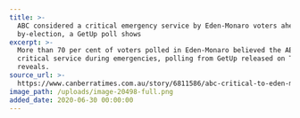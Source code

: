 ```yaml
---
title: >-
  ABC considered a critical emergency service by Eden-Monaro voters ahead of
  by-election, a GetUp poll shows
excerpt: >-
  More than 70 per cent of voters polled in Eden-Monaro believed the ABC was a
  critical service during emergencies, polling from GetUp released on Tuesday
  reveals.
source_url: >-
  https://www.canberratimes.com.au/story/6811586/abc-critical-to-eden-monaro-voters-getup-poll/#gsc.tab=0
image_path: /uploads/image-20498-full.png
added_date: 2020-06-30 00:00:00
---
```


